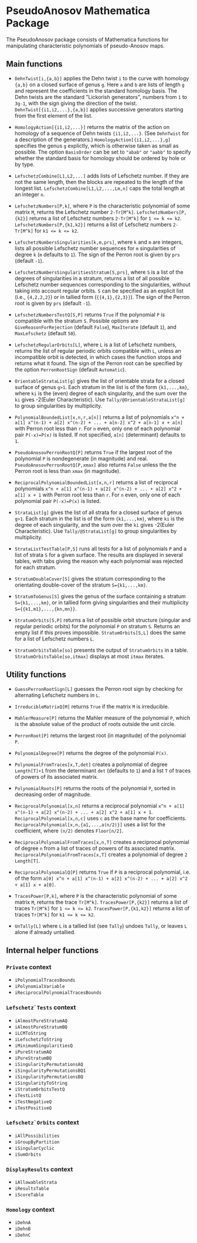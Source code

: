 # PseudoAnosov Mathematica Package

The PseudoAnosov package consists of Mathematica functions for
manipulating characteristic polynomials of pseudo-Anosov maps.

## Main functions

- `DehnTwist[i,{a,b}]` applies the Dehn twist `i` to the curve with homology `{a,b}` on a closed surface of genus `g`.  Here `a` and `b` are lists of length `g` and represent the coefficients in the standard homology basis.  The Dehn twists are the standard "Lickorish generators", numbers from `1` to `3g-1`, with the sign giving the direction of the twist.  `DehnTwist[{i1,i2,...},{a,b}]` applies successive generators starting from the first element of the list.

- `HomologyAction[{i1,i2,...}]` returns the matrix of the action on homology of a sequence of Dehn twists `{i1,i2,...}`.  (See `DehnTwist` for a description of the generators.)  `HomologyAction[{i1,i2,...},g]` specifies the genus `g` explictly, which is otherwise taken as small as possible.  The option `BasisOrder` can be set to `"abab"` or `"aabb"` to specify whether the standard basis for homology should be ordered by hole or by type.

- `LefschetzCombine[L1,L2,...]` adds lists of Lefschetz number.  If they are not the same length, then the blocks are repeated to the length of the longest list. `LefschetzCombine[L1,L2,...,Lm,n]` caps the total length at an integer `n`.

- `LefschetzNumbers[P,k]`, where `P` is the characteristic polynomial of some matrix `M`, returns the Lefschetz number `2-Tr[M^k]`.  `LefschetzNumbers[P,{k2}]` returns a list of Lefschetz numbers `2-Tr[M^k]` for `1 <= k <= k2`.  `LefschetzNumbers[P,{k1,k2}]` returns a list of Lefschetz numbers `2-Tr[M^k]` for `k1 <= k <= k2`.

- `LefschetzNumbersSingularities[k,m,prs]`, where `k` and `m` are integers, lists all possible Lefschetz number sequences for `m` singularities of degree `k` (`m` defaults to `1`).  The sign of the Perron root is given by `prs` (default `-1`).

- `LefschetzNumbersSingularitiesStratum[S,prs]`, where `S` is a list of the degrees of singularities in a stratum, returns a list of all possible Lefschetz number sequences corresponding to the singularities, without taking into account regular orbits.  `S` can be specified as an explicit list (i.e., `{4,2,2,2}`) or in tallied form (`{{4,1},{2,3}}`).  The sign of the Perron root is given by `prs` (default `-1`).

- `LefschetzNumbersTestQ[S,P]` returns `True` if the polynomial `P` is compatible with the stratum `S`.  Possible options are `GiveReasonForRejection` (default `False`), `MaxIterate` (default `1`), and `MaxLefschetz` (default `50`).

- `LefschetzRegularOrbits[L]`, where `L` is a list of Lefschetz numbers, returns the list of regular periodic orbits compatible with `L`, unless an incompatible orbit is detected, in which cases the function stops and returns what it found.  The sign of the Perron root can be specified by the option `PerronRootSign` (default `Automatic`).

- `OrientableStrataList[g]` gives the list of orientable strata for a closed surface of genus `g>1`.  Each stratum in the list is of the form `{k1,...,km}`, where `ki` is the (even) degree of each singularity, and the sum over the `ki` gives -2(Euler Characteristic).  Use `Tally/@OrientableStrataList[g]` to group singularities by multiplicity.

- `PolynomialBoundedList[x,n,r,a[n]]` returns a list of polynomials `x^n + a[1] x^(n-1) + a[2] x^(n-2) + ... + a[n-2] x^2 + a[n-1] x + a[n]` with Perron root less than `r`.  For `n` even, only one of each polynomial pair `P(-x)=P(x)` is listed.  If not specified, `a[n]` (determinant) defaults to `1`.

- `PseudoAnosovPerronRootQ[P]` returns `True` if the largest root of the polynomial `P` is nondegenerate (in magnitude) and real.  `PseudoAnosovPerronRootQ[P,xmax]` also returns `False` unless the the Perron root is less than `xmax` (in magnitude).

- `ReciprocalPolynomialBoundedList[x,n,r]` returns a list of reciprocal polynomials `x^n + a[1] x^(n-1) + a[2] x^(n-2) + ... + a[2] x^2 + a[1] x + 1` with Perron root less than `r`.  For `n` even, only one of each polynomial pair `P(-x)=P(x)` is listed.

- `StrataList[g]` gives the list of all strata for a closed surface of genus `g>1`.  Each stratum in the list is of the form `{k1,...,km}`, where `ki` is the degree of each singularity, and the sum over the `ki` gives -2(Euler Characteristic).  Use `Tally/@StrataList[g]` to group singularities by multiplicity.

- `StrataListTestTable[P,S]` runs all tests for a list of polynomials `P` and a list of strata `S` for a given surface.  The results are displayed in several tables, with tabs giving the reason why each polynomial was rejected for each stratum.

- `StratumDoubleCover[S]` gives the stratum corresponding to the orientating double-cover of the stratum `S={k1,...,km}`.

- `StratumToGenus[S]` gives the genus of the surface containing a stratum `S={k1,...,km}`, or in tallied form giving singularities and their multiplicity `S={{k1,m1},...,{kn,mn}}`.

- `StratumOrbits[S,P]` returns a list of possible orbit structure (singular and regular periodic orbits) for the polynomial `P` on stratum `S`.  Returns an empty list if this proves impossible.  `StratumOrbits[S,L]` does the same for a list of Lefschetz numbers `L`.

- `StratumOrbitsTable[so]` presents the output of `StratumOrbits` in a table. `StratumOrbitsTable[so,itmax]` displays at most `itmax` iterates.

## Utility functions

- `GuessPerronRootSign[L]` guesses the Perron root sign by checking for alternating Lefschetz numbers in `L`.

- `IrreducibleMatrixQ[M]` returns `True` if the matrix `M` is irreducible.

- `MahlerMeasure[P]` returns the Mahler measure of the polynomial `P`, which is the absolute value of the product of roots outside the unit circle.

- `PerronRoot[P]` returns the largest root (in magnitude) of the polynomial `P`.

- `PolynomialDegree[P]` returns the degree of the polynomial `P(x)`.

- `PolynomialFromTraces[x,T,det]` creates a polynomial of degree `Length[T]+1` from the determinant `det` (defaults to `1`) and a list `T` of traces of powers of its associated matrix.

- `PolynomialRoots[P]` returns the roots of the polynomial `P`, sorted in decreasing order of magnitude.

- `ReciprocalPolynomial[x,n]` returns a reciprocal polynomial `x^n + a[1] x^(n-1) + a[2] x^(n-2) + ... + a[2] x^2 + a[1] x + 1`.  `ReciprocalPolynomial[x,n,c]` uses `c` as the base name for coefficients.  `ReciprocalPolynomial[x,n,{a1,...,a(n/2)}]` uses a list for the coefficient, where `(n/2)` denotes `Floor[n/2]`.

- `ReciprocalPolynomialFromTraces[x,n,T]` creates a reciprocal polynomial of degree `n` from a list of traces of powers of its associated matrix.  `ReciprocalPolynomialFromTraces[x,T]` creates a polynomial of degree `2 Length[T]`.

- `ReciprocalPolynomialQ[P]` returns `True` if `P` is a reciprocal polynomial, i.e. of the form `a[0] x^n + a[1] x^(n-1) + a[2] x^(n-2) + ... + a[2] x^2 + a[1] x + a[0]`.

- `TracesPower[P,k]`, where `P` is the characteristic polynomial of some matrix `M`, returns the trace `Tr[M^k]`.  `TracesPower[P,{k2}]` returns a list of traces `Tr[M^k]` for `1 <= k <= k2`.  `TracesPower[P,{k1,k2}]` returns a list of traces `Tr[M^k]` for `k1 <= k <= k2`.

- `UnTally[L]` where `L` is a tallied list (see `Tally`) undoes `Tally`, or leaves `L` alone if already untallied.

## Internal helper functions

### ``Private`` context

- `iPolynomialTracesBounds`
- `iPolynomialVariable`
- `iReciprocalPolynomialTracesBounds`

### ``Lefschetz`Tests`` context

- `iAlmostPureStratumAQ`
- `iAlmostPureStratumBQ`
- `iLCMToString`
- `iLefschetzToString`
- `iMinimumSingularitiesQ`
- `iPureStratumAQ`
- `iPureStratumBQ`
- `iSingularityPermutationsAQ`
- `iSingularityPermutationsBQ1`
- `iSingularityPermutationsBQ`
- `iSingularityToString`
- `iStratumOrbitsTestQ`
- `iTestListQ`
- `iTestNegativeQ`
- `iTestPositiveQ`

### ``Lefschetz`Orbits`` context

- `iAllPossibilities`
- `iGroupByPartition`
- `iSingularCyclic`
- `iSumOrbits`

### ``DisplayResults`` context

- `iAllowableStrata`
- `iResultsTable`
- `iScoreTable`

### ``Homology`` context

- `iDehnA`
- `iDehnB`
- `iDehnC`
